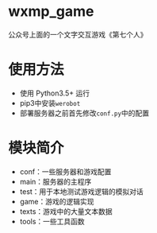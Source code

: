 # wxmp_game

公众号上面的一个文字交互游戏《第七个人》

# 使用方法

- 使用 Python3.5+ 运行
- pip3中安装```werobot```
- 部署服务器之前首先修改```conf.py```中的配置


# 模块简介

- conf：一些服务器和游戏配置
- main：服务器的主程序
- test：用于本地测试游戏逻辑的模拟对话
- game：游戏的逻辑实现
- texts：游戏中的大量文本数据
- tools：一些工具函数
